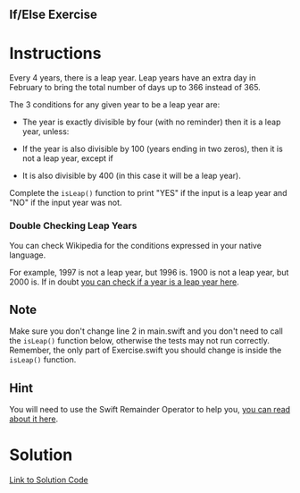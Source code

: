 ## If/Else Exercise

# Instructions

Every 4 years, there is a leap year. Leap years have an extra day in February to bring the total number of days up to 366 instead of 365.

The 3 conditions for any given year to be a leap year are:

* The year is exactly divisible by four (with no reminder) then it is a leap year, unless:

* If the year is also divisible by 100 (years ending in two zeros), then it is not a leap year, except if

* It is also divisible by 400 (in this case it will be a leap year).

Complete the `isLeap()` function to print "YES" if the input is a leap year and "NO" if the input year was not.

### Double Checking Leap Years

You can check Wikipedia for the conditions expressed in your native language.

For example, 1997 is not a leap year, but 1996 is. 1900 is not a leap year, but 2000 is. If in doubt [you can check if a year is a leap year here](http://time-and-calendar.com/leap-years).


## Note 

Make sure you don't change line 2 in main.swift and you don't need to call the `isLeap()` function below, otherwise the tests may not run correctly. Remember, the only part of Exercise.swift you should change is inside the `isLeap()` function.

## Hint

You will need to use the Swift Remainder Operator to help you, [you can read about it here](https://docs.swift.org/swift-book/LanguageGuide/BasicOperators.html#ID64).



# Solution

[Link to Solution Code](https://gist.github.com/TheMuellenator/5343c658efdd46dc04522174fa4f0cd1)

